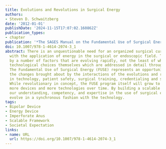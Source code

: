 ```yaml
---
title: Evolutions and Revolutions in Surgical Energy
authors:
- Steven D. Schwaitzberg
date: '2012-01-01'
publishDate: '2024-11-15T17:07:02.160862Z'
publication_types:
- chapter
publication: '*The SAGES Manual on the Fundamental Use of Surgical Energy (FUSE)*'
doi: 10.1007/978-1-4614-2074-3_1
abstract: There is an unquestionable need for an organized surgical curriculum concerned
  with the application of energy in the surgical or endoscopic field. This is driven
  by a number of factors that are evolving rapidly, not the least of which are the
  technological choices themselves which are addressed in detail throughout this manual.
  The Fundamental Use of Surgical Energy (FUSE) represents an opportunity to address
  the changes brought about by the interactions of the evolutions and revolutions
  in technology, patient safety, surgical training, credentialing and societal expectations.
  While revolutionary in concept, the FUSE program itself will grow to accommodate
  more devices and more technologies over time. By building a scalable framework,
  our understanding, competency, and expertise in the use of surgical energy will
  evolve in a synchronous fashion with the technology.
tags:
- Bipolar Device
- Energy Device
- Imperforate Anus
- Scalable Framework
- Societal Expectation
links:
- name: URL
  url: https://doi.org/10.1007/978-1-4614-2074-3_1
---
```

